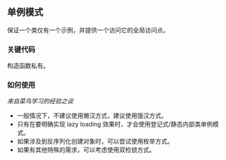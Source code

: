 ## 单例模式
保证一个类仅有一个示例，并提供一个访问它的全局访问点。

### 关键代码
构造函数私有。

### 如何使用
*来自菜鸟学习的经验之谈*  
- 一般情况下，不建议使用懒汉方式，建议使用饿汉方式。
- 只有在要明确实现 lazy loading 效果时，才会使用登记式/静态内部类单例模式。
- 如果涉及到反序列化创建对象时，可以尝试使用枚举方式。
- 如果有其他特殊的需求，可以考虑使用双检锁方式。